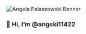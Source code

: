 ![Angela Palaszewski Banner](https://github.com/angski11422/angski11422/assets/126219560/eb00f1cf-1eb2-493a-883f-2882c999f45f)


### 👋 Hi, I’m @angski11422



